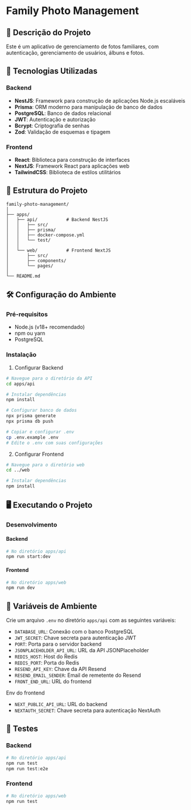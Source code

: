 # Family Photo Management

## 📝 Descrição do Projeto

Este é um aplicativo de gerenciamento de fotos familiares, com autenticação, gerenciamento de usuários, álbuns e fotos.

## 🚀 Tecnologias Utilizadas

### Backend
- **NestJS**: Framework para construção de aplicações Node.js escaláveis
- **Prisma**: ORM moderno para manipulação de banco de dados
- **PostgreSQL**: Banco de dados relacional
- **JWT**: Autenticação e autorização
- **Bcrypt**: Criptografia de senhas
- **Zod**: Validação de esquemas e tipagem

### Frontend
- **React**: Biblioteca para construção de interfaces
- **NextJS**: Framework React para aplicações web
- **TailwindCSS**: Biblioteca de estilos utilitários

## 📂 Estrutura do Projeto

```
family-photo-management/
│
├── apps/
│   ├── api/           # Backend NestJS
│   │   ├── src/
│   │   ├── prisma/
│   │   ├── docker-compose.yml
│   │   └── test/
│   │
│   └── web/           # Frontend NextJS
│       ├── src/
│       ├── components/
│       └── pages/
│
└── README.md
```

## 🛠️ Configuração do Ambiente

### Pré-requisitos
- Node.js (v18+ recomendado)
- npm ou yarn
- PostgreSQL

### Instalação

1. Configurar Backend
```bash
# Navegue para o diretório da API
cd apps/api

# Instalar dependências
npm install

# Configurar banco de dados
npx prisma generate
npx prisma db push

# Copiar e configurar .env
cp .env.example .env
# Edite o .env com suas configurações
```

2. Configurar Frontend
```bash
# Navegue para o diretório web
cd ../web

# Instalar dependências
npm install
```

## 🖥️ Executando o Projeto

### Desenvolvimento

#### Backend
```bash
# No diretório apps/api
npm run start:dev
```

#### Frontend
```bash
# No diretório apps/web
npm run dev
```

## 🔐 Variáveis de Ambiente

Crie um arquivo `.env` no diretório `apps/api` com as seguintes variáveis:
- `DATABASE_URL`: Conexão com o banco PostgreSQL
- `JWT_SECRET`: Chave secreta para autenticação JWT
- `PORT`: Porta para o servidor backend
- `JSONPLACEHOLDER_API_URL`: URL da API JSONPlaceholder
- `REDIS_HOST`: Host do Redis
- `REDIS_PORT`: Porta do Redis
- `RESEND_API_KEY`: Chave da API Resend
- `RESEND_EMAIL_SENDER`: Email de remetente do Resend
- `FRONT_END_URL`: URL do frontend

Env do frontend
- `NEXT_PUBLIC_API_URL`: URL do backend
- `NEXTAUTH_SECRET`: Chave secreta para autenticação NextAuth

## 🧪 Testes

### Backend
```bash
# No diretório apps/api
npm run test
npm run test:e2e
```

### Frontend
```bash
# No diretório apps/web
npm run test
```
